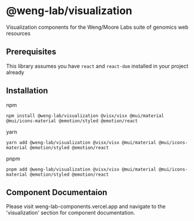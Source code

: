 # @weng-lab/visualization
Visualization components for the Weng/Moore Labs suite of genomics web resources

## Prerequisites
This library assumes you have `react` and `react-dom` installed in your project already

## Installation
npm
```
npm install @weng-lab/visualization @visx/visx @mui/material @mui/icons-material @emotion/styled @emotion/react
```

yarn
```
yarn add @weng-lab/visualization @visx/visx @mui/material @mui/icons-material @emotion/styled @emotion/react
```

pnpm
```
pnpm add @weng-lab/visualization @visx/visx @mui/material @mui/icons-material @emotion/styled @emotion/react
```

## Component Documentaion
Please visit weng-lab-components.vercel.app and navigate to the 'visualization' section for component documentation.